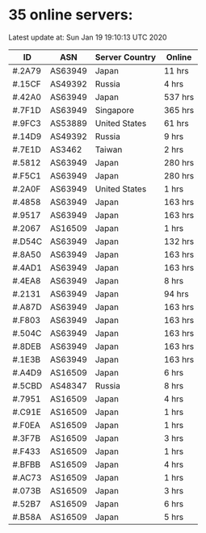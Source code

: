 # 35 online servers:

Latest update at: Sun Jan 19 19:10:13 UTC 2020

| ID | ASN | Server Country | Online |
| -- | --- | -------------- | ------ |
| #.2A79 | AS63949 | Japan | 11 hrs |
| #.15CF | AS49392 | Russia | 4 hrs |
| #.42A0 | AS63949 | Japan | 537 hrs |
| #.7F1D | AS63949 | Singapore | 365 hrs |
| #.9FC3 | AS53889 | United States | 61 hrs |
| #.14D9 | AS49392 | Russia | 9 hrs |
| #.7E1D | AS3462 | Taiwan | 2 hrs |
| #.5812 | AS63949 | Japan | 280 hrs |
| #.F5C1 | AS63949 | Japan | 280 hrs |
| #.2A0F | AS63949 | United States | 1 hrs |
| #.4858 | AS63949 | Japan | 163 hrs |
| #.9517 | AS63949 | Japan | 163 hrs |
| #.2067 | AS16509 | Japan | 1 hrs |
| #.D54C | AS63949 | Japan | 132 hrs |
| #.8A50 | AS63949 | Japan | 163 hrs |
| #.4AD1 | AS63949 | Japan | 163 hrs |
| #.4EA8 | AS63949 | Japan | 8 hrs |
| #.2131 | AS63949 | Japan | 94 hrs |
| #.A87D | AS63949 | Japan | 163 hrs |
| #.F803 | AS63949 | Japan | 163 hrs |
| #.504C | AS63949 | Japan | 163 hrs |
| #.8DEB | AS63949 | Japan | 163 hrs |
| #.1E3B | AS63949 | Japan | 163 hrs |
| #.A4D9 | AS16509 | Japan | 6 hrs |
| #.5CBD | AS48347 | Russia | 8 hrs |
| #.7951 | AS16509 | Japan | 4 hrs |
| #.C91E | AS16509 | Japan | 1 hrs |
| #.F0EA | AS16509 | Japan | 1 hrs |
| #.3F7B | AS16509 | Japan | 3 hrs |
| #.F433 | AS16509 | Japan | 1 hrs |
| #.BFBB | AS16509 | Japan | 4 hrs |
| #.AC73 | AS16509 | Japan | 1 hrs |
| #.073B | AS16509 | Japan | 3 hrs |
| #.52B7 | AS16509 | Japan | 6 hrs |
| #.B58A | AS16509 | Japan | 5 hrs |

